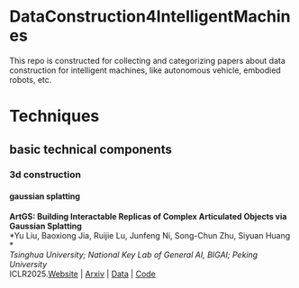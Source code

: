 # DataConstruction4IntelligentMachines
This repo is constructed for collecting and categorizing papers about data construction for intelligent machines, like autonomous vehicle, embodied robots, etc.

# Techniques

## basic technical components

### 3d construction

#### gaussian splatting

**ArtGS: Building Interactable Replicas of Complex Articulated Objects via Gaussian Splatting**\
*Yu Liu, Baoxiong Jia, Ruijie Lu, Junfeng Ni, Song-Chun Zhu, Siyuan Huang *\
*Tsinghua University; National Key Lab of General AI, BIGAI; Peking University*\
ICLR2025.[Website](https://articulate-gs.github.io/) | [Arxiv](https://arxiv.org/abs/2502.19459) | [Data](https://huggingface.co/datasets/YuLiu/ArtGS-Dataset) | [Code](https://github.com/YuLiu-LY/ArtGS/tree/main) 
